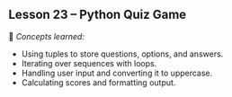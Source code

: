 ## Lesson 23 – Python Quiz Game
📌 *Concepts learned:*  
- Using tuples to store questions, options, and answers.  
- Iterating over sequences with loops.  
- Handling user input and converting it to uppercase.  
- Calculating scores and formatting output.  

